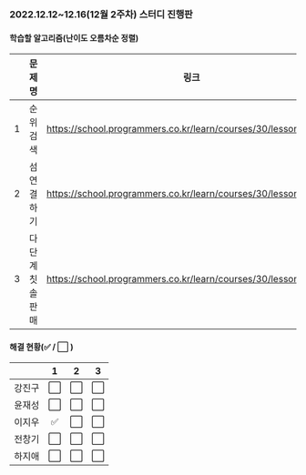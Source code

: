 ### 2022.12.12~12.16(12월 2주차) 스터디 진행판

#### 학습할 알고리즘(난이도 오름차순 정렬)

|      |      문제명      |                             링크                             | 난이도 |
| :--: | :--------------: | :----------------------------------------------------------: | :----: |
|  1  |    순위검색    | https://school.programmers.co.kr/learn/courses/30/lessons/72412 |  Lv.2  |
|  2   |   섬연결하기   | https://school.programmers.co.kr/learn/courses/30/lessons/42861 |  Lv.3  |
|  3   | 다단계칫솔판매 | https://school.programmers.co.kr/learn/courses/30/lessons/77486 |  Lv.3  |

#### 해결 현황(:white_check_mark: / :white_large_square:  )

|        |          1           |          2           |          3           |
| :----: | :------------------: | :------------------: | :------------------: |
| 강진구 | :white_large_square: | :white_large_square: | :white_large_square: |
| 윤재성 | :white_large_square: | :white_large_square: | :white_large_square: |
|  이지우  | :white_check_mark: | :white_large_square: | :white_large_square: |
| 전창기 | :white_large_square: | :white_large_square: | :white_large_square: |
| 하지애 | :white_large_square: | :white_large_square: | :white_large_square: |

